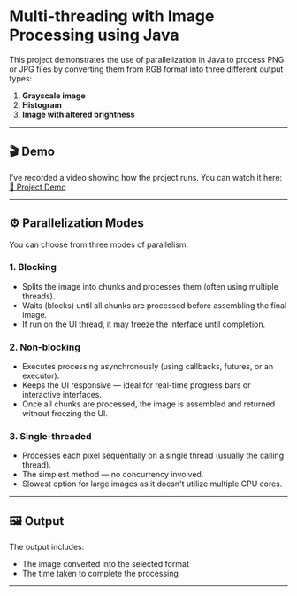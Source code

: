 # Multi-threading with Image Processing using Java

This project demonstrates the use of parallelization in Java to process PNG or JPG files by converting them from RGB format into three different output types:

1. **Grayscale image**  
2. **Histogram**  
3. **Image with altered brightness**  

---

## 🎬 Demo

I’ve recorded a video showing how the project runs. You can watch it here:  
[🔗 Project Demo](https://drive.google.com/file/d/1pyzyTL-A8Exs3lW6Y7l2NrYagIfaYuLW/view?usp=drive_link)

---

## ⚙️ Parallelization Modes

You can choose from three modes of parallelism:

### 1. **Blocking**

- Splits the image into chunks and processes them (often using multiple threads).  
- Waits (blocks) until all chunks are processed before assembling the final image.  
- If run on the UI thread, it may freeze the interface until completion.

### 2. **Non-blocking**

- Executes processing asynchronously (using callbacks, futures, or an executor).  
- Keeps the UI responsive — ideal for real-time progress bars or interactive interfaces.  
- Once all chunks are processed, the image is assembled and returned without freezing the UI.

### 3. **Single-threaded**

- Processes each pixel sequentially on a single thread (usually the calling thread).  
- The simplest method — no concurrency involved.  
- Slowest option for large images as it doesn't utilize multiple CPU cores.

---

## 🖼️ Output

The output includes:

- The image converted into the selected format  
- The time taken to complete the processing  

---
